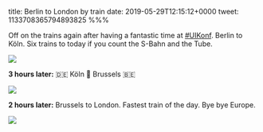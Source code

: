 title: Berlin to London by train
date: 2019-05-29T12:15:12+0000
tweet: 1133708365794893825
%%%

Off on the trains again after having a fantastic time at [#UIKonf](https://twitter.com/hashtag/UIKonf). Berlin to Köln. Six trains to today if you count the S-Bahn and the Tube.

![](D7u9vQ6X4AI3Zpm.jpg)

**3 hours later:** 🇩🇪 Köln 🚆 Brussels 🇧🇪

![](D7vuUJ0X4AE8XS_.jpg)

**2 hours later:** Brussels to London. Fastest train of the day. Bye bye Europe.

![](D7wT3XzWkAMPz0E.jpg)
